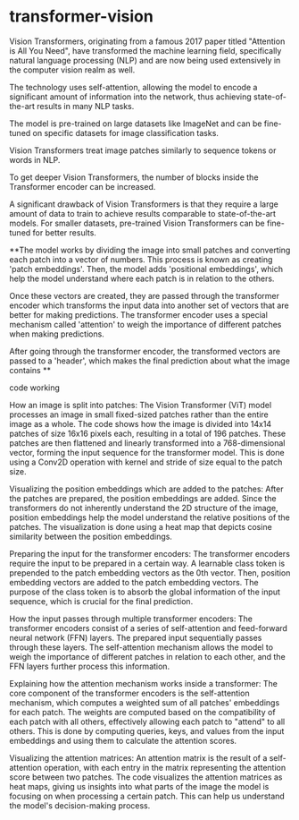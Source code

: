 # transformer-vision

Vision Transformers, originating from a famous 2017 paper titled "Attention is All You Need", have transformed the machine learning field, specifically natural language processing (NLP) and are now being used extensively in the computer vision realm as well.

The technology uses self-attention, allowing the model to encode a significant amount of information into the network, thus achieving state-of-the-art results in many NLP tasks.

The model is pre-trained on large datasets like ImageNet and can be fine-tuned on specific datasets for image classification tasks.

Vision Transformers treat image patches similarly to sequence tokens or words in NLP.

To get deeper Vision Transformers, the number of blocks inside the Transformer encoder can be increased.

A significant drawback of Vision Transformers is that they require a large amount of data to train to achieve results comparable to state-of-the-art models. For smaller datasets, pre-trained Vision Transformers can be fine-tuned for better results.

**The model works by dividing the image into small patches and converting each patch into a vector of numbers. This process is known as creating 'patch embeddings'. Then, the model adds 'positional embeddings', which help the model understand where each patch is in relation to the others.

Once these vectors are created, they are passed through the transformer encoder which transforms the input data into another set of vectors that are better for making predictions. The transformer encoder uses a special mechanism called 'attention' to weigh the importance of different patches when making predictions.

After going through the transformer encoder, the transformed vectors are passed to a 'header', which makes the final prediction about what the image contains
**

code working

How an image is split into patches: The Vision Transformer (ViT) model processes an image in small fixed-sized patches rather than the entire image as a whole. The code shows how the image is divided into 14x14 patches of size 16x16 pixels each, resulting in a total of 196 patches. These patches are then flattened and linearly transformed into a 768-dimensional vector, forming the input sequence for the transformer model. This is done using a Conv2D operation with kernel and stride of size equal to the patch size.

Visualizing the position embeddings which are added to the patches: After the patches are prepared, the position embeddings are added. Since the transformers do not inherently understand the 2D structure of the image, position embeddings help the model understand the relative positions of the patches. The visualization is done using a heat map that depicts cosine similarity between the position embeddings.

Preparing the input for the transformer encoders: The transformer encoders require the input to be prepared in a certain way. A learnable class token is prepended to the patch embedding vectors as the 0th vector. Then, position embedding vectors are added to the patch embedding vectors. The purpose of the class token is to absorb the global information of the input sequence, which is crucial for the final prediction.

How the input passes through multiple transformer encoders: The transformer encoders consist of a series of self-attention and feed-forward neural network (FFN) layers. The prepared input sequentially passes through these layers. The self-attention mechanism allows the model to weigh the importance of different patches in relation to each other, and the FFN layers further process this information.

Explaining how the attention mechanism works inside a transformer: The core component of the transformer encoders is the self-attention mechanism, which computes a weighted sum of all patches' embeddings for each patch. The weights are computed based on the compatibility of each patch with all others, effectively allowing each patch to "attend" to all others. This is done by computing queries, keys, and values from the input embeddings and using them to calculate the attention scores.

Visualizing the attention matrices: An attention matrix is the result of a self-attention operation, with each entry in the matrix representing the attention score between two patches. The code visualizes the attention matrices as heat maps, giving us insights into what parts of the image the model is focusing on when processing a certain patch. This can help us understand the model's decision-making process.
